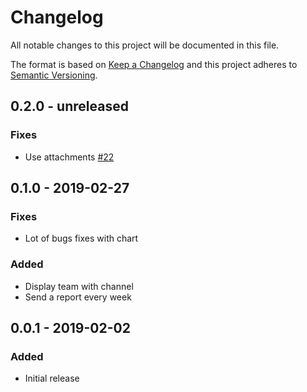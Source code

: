 # Changelog
All notable changes to this project will be documented in this file.

The format is based on [Keep a Changelog](http://keepachangelog.com/en/1.0.0/)
and this project adheres to [Semantic Versioning](http://semver.org/spec/v2.0.0.html).

## 0.2.0 - unreleased
### Fixes
- Use attachments [#22](https://github.com/manland/mattermost-plugin-analytics/issues/22)

## 0.1.0 - 2019-02-27
### Fixes
- Lot of bugs fixes with chart
### Added
- Display team with channel
- Send a report every week

## 0.0.1 - 2019-02-02
### Added
- Initial release
